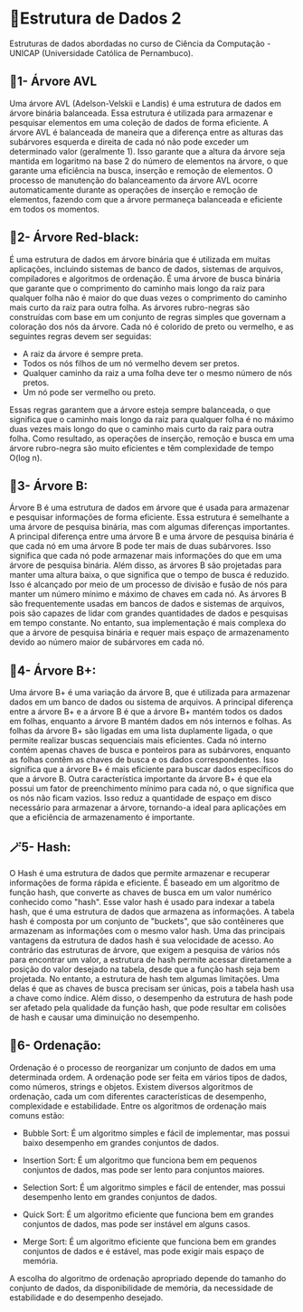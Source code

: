 # 🔖Estrutura de Dados 2
Estruturas de dados abordadas no curso de Ciência da Computação - UNICAP (Universidade Católica de Pernambuco).

## 🌳1- Árvore AVL
 Uma árvore AVL (Adelson-Velskii e Landis) é uma estrutura de dados em árvore binária balanceada. Essa estrutura é utilizada para armazenar e pesquisar elementos em uma coleção de dados de forma eficiente.
A árvore AVL é balanceada de maneira que a diferença entre as alturas das subárvores esquerda e direita de cada nó não pode exceder um determinado valor (geralmente 1). Isso garante que a altura da árvore seja mantida em logaritmo na base 2 do número de elementos na árvore, o que garante uma eficiência na busca, inserção e remoção de elementos.
O processo de manutenção do balanceamento da árvore AVL ocorre automaticamente durante as operações de inserção e remoção de elementos, fazendo com que a árvore permaneça balanceada e eficiente em todos os momentos.

## 🐞2- Árvore Red-black:
É uma estrutura de dados em árvore binária que é utilizada em muitas aplicações, incluindo sistemas de banco de dados, sistemas de arquivos, compiladores e algoritmos de ordenação. É uma árvore de busca binária que garante que o comprimento do caminho mais longo da raiz para qualquer folha não é maior do que duas vezes o comprimento do caminho mais curto da raiz para outra folha.
As árvores rubro-negras são construídas com base em um conjunto de regras simples que governam a coloração dos nós da árvore. Cada nó é colorido de preto ou vermelho, e as seguintes regras devem ser seguidas:
- A raiz da árvore é sempre preta.
- Todos os nós filhos de um nó vermelho devem ser pretos.
- Qualquer caminho da raiz a uma folha deve ter o mesmo número de nós pretos.
- Um nó pode ser vermelho ou preto.

Essas regras garantem que a árvore esteja sempre balanceada, o que significa que o caminho mais longo da raiz para qualquer folha é no máximo duas vezes mais longo do que o caminho mais curto da raiz para outra folha. Como resultado, as operações de inserção, remoção e busca em uma árvore rubro-negra são muito eficientes e têm complexidade de tempo O(log n).

## 🎋3- Árvore B:
Árvore B é uma estrutura de dados em árvore que é usada para armazenar e pesquisar informações de forma eficiente. Essa estrutura é semelhante a uma árvore de pesquisa binária, mas com algumas diferenças importantes.
A principal diferença entre uma árvore B e uma árvore de pesquisa binária é que cada nó em uma árvore B pode ter mais de duas subárvores. Isso significa que cada nó pode armazenar mais informações do que em uma árvore de pesquisa binária.
Além disso, as árvores B são projetadas para manter uma altura baixa, o que significa que o tempo de busca é reduzido. Isso é alcançado por meio de um processo de divisão e fusão de nós para manter um número mínimo e máximo de chaves em cada nó.
As árvores B são frequentemente usadas em bancos de dados e sistemas de arquivos, pois são capazes de lidar com grandes quantidades de dados e pesquisas em tempo constante. No entanto, sua implementação é mais complexa do que a árvore de pesquisa binária e requer mais espaço de armazenamento devido ao número maior de subárvores em cada nó.

## 🍂4- Árvore B+:
Uma árvore B+ é uma variação da árvore B, que é utilizada para armazenar dados em um banco de dados ou sistema de arquivos. A principal diferença entre a árvore B+ e a árvore B é que a árvore B+ mantém todos os dados em folhas, enquanto a árvore B mantém dados em nós internos e folhas.
As folhas da árvore B+ são ligadas em uma lista duplamente ligada, o que permite realizar buscas sequenciais mais eficientes. Cada nó interno contém apenas chaves de busca e ponteiros para as subárvores, enquanto as folhas contêm as chaves de busca e os dados correspondentes. Isso significa que a árvore B+ é mais eficiente para buscar dados específicos do que a árvore B.
Outra característica importante da árvore B+ é que ela possui um fator de preenchimento mínimo para cada nó, o que significa que os nós não ficam vazios. Isso reduz a quantidade de espaço em disco necessário para armazenar a árvore, tornando-a ideal para aplicações em que a eficiência de armazenamento é importante.

## 🪄5- Hash:
O Hash é uma estrutura de dados que permite armazenar e recuperar informações de forma rápida e eficiente. É baseado em um algoritmo de função hash, que converte as chaves de busca em um valor numérico conhecido como "hash".
Esse valor hash é usado para indexar a tabela hash, que é uma estrutura de dados que armazena as informações. A tabela hash é composta por um conjunto de "buckets", que são contêineres que armazenam as informações com o mesmo valor hash.
Uma das principais vantagens da estrutura de dados hash é sua velocidade de acesso. Ao contrário das estruturas de árvore, que exigem a pesquisa de vários nós para encontrar um valor, a estrutura de hash permite acessar diretamente a posição do valor desejado na tabela, desde que a função hash seja bem projetada.
No entanto, a estrutura de hash tem algumas limitações. Uma delas é que as chaves de busca precisam ser únicas, pois a tabela hash usa a chave como índice. Além disso, o desempenho da estrutura de hash pode ser afetado pela qualidade da função hash, que pode resultar em colisões de hash e causar uma diminuição no desempenho.

## 🧮6- Ordenação:
Ordenação é o processo de reorganizar um conjunto de dados em uma determinada ordem. A ordenação pode ser feita em vários tipos de dados, como números, strings e objetos.
Existem diversos algoritmos de ordenação, cada um com diferentes características de desempenho, complexidade e estabilidade. Entre os algoritmos de ordenação mais comuns estão:

- Bubble Sort: É um algoritmo simples e fácil de implementar, mas possui baixo desempenho em grandes conjuntos de dados.

- Insertion Sort: É um algoritmo que funciona bem em pequenos conjuntos de dados, mas pode ser lento para conjuntos maiores.

- Selection Sort: É um algoritmo simples e fácil de entender, mas possui desempenho lento em grandes conjuntos de dados.

- Quick Sort: É um algoritmo eficiente que funciona bem em grandes conjuntos de dados, mas pode ser instável em alguns casos.

- Merge Sort: É um algoritmo eficiente que funciona bem em grandes conjuntos de dados e é estável, mas pode exigir mais espaço de memória.

A escolha do algoritmo de ordenação apropriado depende do tamanho do conjunto de dados, da disponibilidade de memória, da necessidade de estabilidade e do desempenho desejado.
